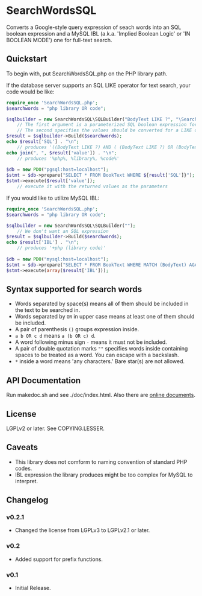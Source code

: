 # SearchWordsSQL
Converts a Google-style query expression of seach words into an SQL boolean expression and a MySQL IBL (a.k.a. 'Implied Boolean Logic' or 'IN BOOLEAN MODE') one for full-text search.

## Quickstart
To begin with, put SearchWordsSQL.php on the PHP library path.

If the database server supports an SQL LIKE operator for text search, your code would be like:
```php
require_once 'SearchWordsSQL.php';
$searchwords = "php library OR code";

$sqlbuilder = new SearchWordsSQL\SQLBuilder("BodyText LIKE ?", "\SearchWordsSQL\SQLLikeValueCallback");
    // The first argument is a parameterized SQL boolean expression for each word
    // The second specifies the values should be converted for a LIKE operator.
$result = $sqlbuilder->Build($searchwords);
echo $result['SQL'] . "\n";
    // produces '((BodyText LIKE ?) AND ( (BodyText LIKE ?) OR (BodyText LIKE ?) ) )'
echo join(", ", $result['value']) . "\n";
    // produces '%php%, %library%, %code%'
    
$db = new PDO("pgsql:host=localhost");
$stmt = $db->prepare("SELECT * FROM BookText WHERE ${result['SQL']}");
$stmt->execute($result['value']);
	// execute it with the returned values as the parameters
```

If you would like to utilize MySQL IBL:
```php
require_once 'SearchWordsSQL.php';
$searchwords = "php library OR code";

$sqlbuilder = new SearchWordsSQL\SQLBuilder("");
	// We don't want an SQL expression
$result = $sqlbuilder->Build($searchwords);
echo $result['IBL'] . "\n";
	// produces '+php (library code)'
    
$db = new PDO("mysql:host=localhost");
$stmt = $db->prepare("SELECT * FROM BookText WHERE MATCH (BodyText) AGAINST (? IN BOOLEAN MODE)");
$stmt->execute(array($result['IBL']));
```

## Syntax supported for search words
* Words separated by space(s) means all of them should be included in the text to be searched in.
* Words separated by ` OR ` in upper case means at least one of them should be included.
* A pair of parenthesis `()` groups expression inside.
* `a b OR c d` means `a (b OR c) d`.
* A word following minus sign `-` means it must not be included.
* A pair of double quotation marks `""` specifies words inside containing spaces to be treated as a word. You can escape with a backslash.
* `*` inside a word means 'any characters.' Bare star(s) are not allowed.

## API Documentation
Run makedoc.sh and see ./doc/index.html. Also there are [online documents](http://yonaka.github.io/SearchWordsSQL/doc/).

## License
LGPLv2 or later. See COPYING.LESSER.

## Caveats
* This library does not comform to naming convention of standard PHP codes.
* IBL expression the library produces might be too complex for MySQL to interpret.

## Changelog
### v0.2.1
* Changed the license from LGPLv3 to LGPLv2.1 or later.
### v0.2
* Added support for prefix functions.
### v0.1
* Initial Release.

